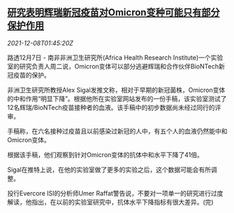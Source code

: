 <!--1638975663000-->
[研究表明辉瑞新冠疫苗对Omicron变种可能只有部分保护作用](https://cn.reuters.com/article/pfizer-vaccine-effect-1207-tues-idCNKBS2IN04A)
------

<div><i>2021-12-08T01:45:20Z</i></div><p>路透12月7日 - 南非非洲卫生研究所(Africa Health Research Institute)一个实验室的研究负责人周二说，Omicron变体可以部分逃避辉瑞和合作伙伴BioNTech新冠疫苗的保护。</p><p>非洲卫生研究所教授Alex Sigal发推文称，相对于早期的新冠菌株，Omicron变体的中和作用“明显下降”。根据他所在实验室网站发布的一份手稿，该实验室测试了12名辉瑞/BioNTech疫苗接种者的血液。该手稿中的初步数据尚未经过同行的评审。</p><p>手稿称，在六名接种过疫苗且以前感染过新冠的人中，有五个人的血液仍然能中和Omicron变体。</p><p>根据该手稿，他们观察到针对Omicron变体的抗体中和水平下降了41倍。</p><p>Sigal在推特上说，在他的实验室做了更多的实验之后，这个数据可能会有所调整。</p><p>投行Evercore ISI的分析师Umer Raffat警告说，不要对一项单一的研究进行过度解读，他指出，在以前的实验室研究中，抗体水平下降指标有很大差异。(完)</p>
